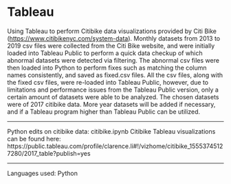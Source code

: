 # Tableau
Using Tableau to perform Citibike data visualizations provided by Citi Bike (https://www.citibikenyc.com/system-data). Monthly datasets from 2013 to 2019 csv files were collected from the Citi Bike website, and were initially loaded into Tableau Public to perform a quick data checkup of which abnormal datasets were detected via filtering. The abnormal csv files were then loaded into Python to perform fixes such as matching the column names consistently, and saved as fixed.csv files.
All the csv files, along with the fixed csv files, were re-loaded into Tableau Public, however, due to limitations and performance issues from the Tableau Public version, only a certain amount of datasets were able to be analyzed.
The chosen datasets were of 2017 citibike data. More year datasets will be added if necessary, and if a Tableau program higher than Tableau Public can be utilized.
<hr>
Python edits on citibike data: citibike.ipynb
Citibike Tableau visualizations can be found here: https://public.tableau.com/profile/clarence.li#!/vizhome/citibike_15553745127280/2017_table?publish=yes
<hr>
Languages used: Python
